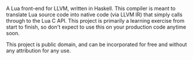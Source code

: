 A Lua front-end for LLVM, written in Haskell. This compiler is meant to translate Lua source code into native code (via LLVM IR) that simply calls through to the Lua C API. This project is primarily a learning exercise from start to finish, so don't expect to use this on your production code anytime soon.

This project is public domain, and can be incorporated for free and without any attribution for any use.
